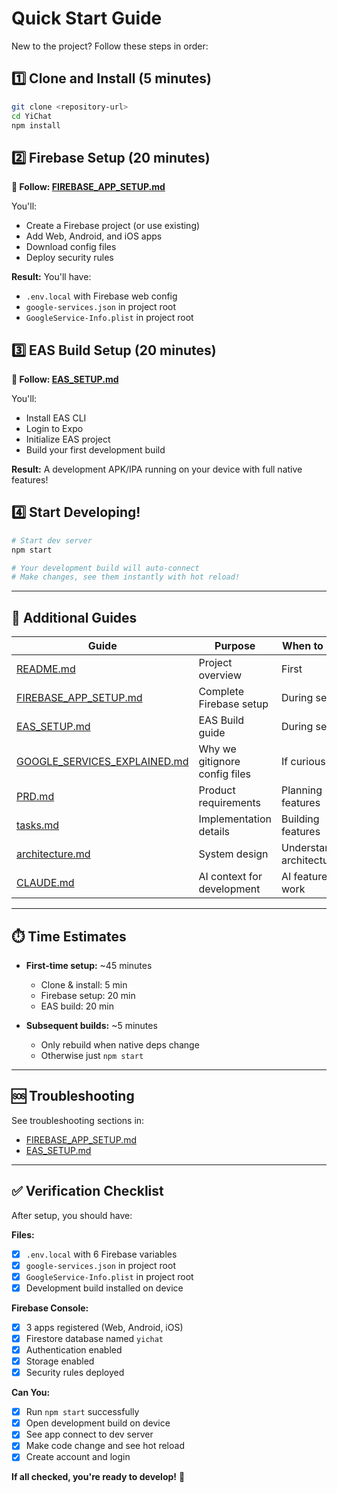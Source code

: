 # Quick Start Guide

New to the project? Follow these steps in order:

## 1️⃣ Clone and Install (5 minutes)

```bash
git clone <repository-url>
cd YiChat
npm install
```

## 2️⃣ Firebase Setup (20 minutes)

**📖 Follow: [FIREBASE_APP_SETUP.md](./FIREBASE_APP_SETUP.md)**

You'll:
- Create a Firebase project (or use existing)
- Add Web, Android, and iOS apps
- Download config files
- Deploy security rules

**Result:** You'll have:
- `.env.local` with Firebase web config
- `google-services.json` in project root
- `GoogleService-Info.plist` in project root

## 3️⃣ EAS Build Setup (20 minutes)

**📖 Follow: [EAS_SETUP.md](./EAS_SETUP.md)**

You'll:
- Install EAS CLI
- Login to Expo
- Initialize EAS project
- Build your first development build

**Result:** A development APK/IPA running on your device with full native features!

## 4️⃣ Start Developing!

```bash
# Start dev server
npm start

# Your development build will auto-connect
# Make changes, see them instantly with hot reload!
```

---

## 📖 Additional Guides

| Guide | Purpose | When to Read |
|-------|---------|--------------|
| [README.md](./README.md) | Project overview | First |
| [FIREBASE_APP_SETUP.md](./FIREBASE_APP_SETUP.md) | Complete Firebase setup | During setup |
| [EAS_SETUP.md](./EAS_SETUP.md) | EAS Build guide | During setup |
| [GOOGLE_SERVICES_EXPLAINED.md](./GOOGLE_SERVICES_EXPLAINED.md) | Why we gitignore config files | If curious |
| [PRD.md](./PRD.md) | Product requirements | Planning features |
| [tasks.md](./tasks.md) | Implementation details | Building features |
| [architecture.md](./architecture.md) | System design | Understanding architecture |
| [CLAUDE.md](./CLAUDE.md) | AI context for development | AI features work |

---

## ⏱️ Time Estimates

- **First-time setup:** ~45 minutes
  - Clone & install: 5 min
  - Firebase setup: 20 min
  - EAS build: 20 min

- **Subsequent builds:** ~5 minutes
  - Only rebuild when native deps change
  - Otherwise just `npm start`

---

## 🆘 Troubleshooting

See troubleshooting sections in:
- [FIREBASE_APP_SETUP.md](./FIREBASE_APP_SETUP.md#-common-issues)
- [EAS_SETUP.md](./EAS_SETUP.md#-troubleshooting)

---

## ✅ Verification Checklist

After setup, you should have:

**Files:**
- [x] `.env.local` with 6 Firebase variables
- [x] `google-services.json` in project root
- [x] `GoogleService-Info.plist` in project root
- [x] Development build installed on device

**Firebase Console:**
- [x] 3 apps registered (Web, Android, iOS)
- [x] Firestore database named `yichat`
- [x] Authentication enabled
- [x] Storage enabled
- [x] Security rules deployed

**Can You:**
- [x] Run `npm start` successfully
- [x] Open development build on device
- [x] See app connect to dev server
- [x] Make code change and see hot reload
- [x] Create account and login

**If all checked, you're ready to develop!** 🎉
